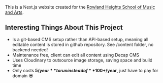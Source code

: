 This is a Next.js website created for the [Rowland Heights School of Music and Arts](https://rowlandmusicschool.com/).

## Interesting Things About This Project
* Is a git-based CMS setup rather than API-based setup, meaning all editable content is stored in github repository. See /content folder, no backend needed!
* Maintenance free, client can edit all content using Decap CMS
* Uses Cloudinary to outsource image storage, saving space and build time
* Only costs **$5/year** to run instead of **$100+/year**, just have to pay for domain 😎

